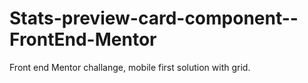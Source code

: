 # Stats-preview-card-component--FrontEnd-Mentor
Front end Mentor challange, mobile first solution with grid.
